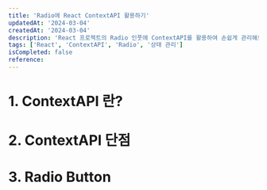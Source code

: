 ```yaml
---
title: 'Radio에 React ContextAPI 활용하기'
updatedAt: '2024-03-04'
createdAt: '2024-03-04'
description: 'React 프로젝트의 Radio 인풋에 ContextAPI를 활용하여 손쉽게 관리해보자'
tags: ['React', 'ContextAPI', 'Radio', '상태 관리']
isCompleted: false
reference:
---
```


# 1. ContextAPI 란?

# 2. ContextAPI 단점

# 3. Radio Button
